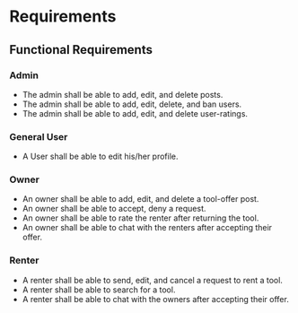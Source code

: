 # Requirements

## Functional Requirements
### Admin
- The admin shall be able to add, edit, and delete posts.
- The admin shall be able to add, edit, delete, and ban users.
- The admin shall be able to add, edit, and delete user-ratings.

### General User
- A User shall be able to edit his/her profile.


### Owner
- An owner shall be able to add, edit, and delete a tool-offer post.
- An owner shall be able to accept, deny a request.
- An owner shall be able to rate the renter after returning the tool.
- An owner shall be able to chat with the renters after accepting their offer.

### Renter
- A renter shall be able to send, edit, and cancel a request to rent a tool.
- A renter shall be able to search for a tool.
- A renter shall be able to chat with the owners after accepting their offer.
